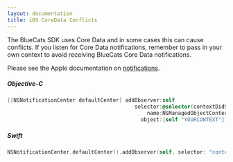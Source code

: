 ```yaml
---
layout: documentation
title: iOS CoreData Conflicts
---
```


The BlueCats SDK uses Core Data and in some cases this can cause conflicts.  If you listen for Core Data notifications, remember to pass in your own context to avoid receiving BlueCats Core Data notifications.

Please see the Apple documentation on [notifications](https://developer.apple.com/library/ios/documentation/Cocoa/Reference/CoreDataFramework/Classes/NSManagedObjectContext_Class/#//apple_ref/doc/uid/TP30001182-SW38).

##### Objective-C
```objective-c
[[NSNotificationCenter defaultCenter] addObserver:self
                                         selector:@selector(contextDidSaveMainQueueContext:)
                                             name:NSManagedObjectContextDidSaveNotification
                                           object:[self "YOURCONTEXT"]];
```

##### Swift
```swift
NSNotificationCenter.defaultCenter().addObserver(self, selector: "contextDidSaveMainQueueContext:", name: NSManagedObjectContextDidSaveNotification, object: self.YOURCONTEXT)
```
